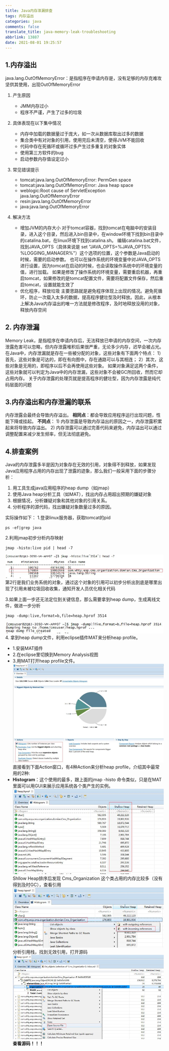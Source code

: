 ```yaml
---
title: Java内存泄漏排查
tags: 内存溢出
categories: java
comments: false
translate_title: java-memory-leak-troubleshooting
abbrlink: 13887
date: 2021-08-01 19:25:57
---
```

## 1.内存溢出
java.lang.OutOfMemoryError：是指程序在申请内存是，没有足够的内存克难攻坚供其使用，出现OutOfMemoryError

1. 产生原因
    - JMM内存过小
    - 程序不严谨，产生了过多的垃圾
    
2. 具体表现在以下集中情况
    - 内存中加载的数据量过于庞大，如一次从数据库取出过多的数据
    - 集合类中有对对象的引用，使用完后未清空，使得JVM不能回收
    - 代码中存在死循环或循环过多产生过多重复的对象实体
    - 使用第三方软件的bug
    - 启动参数内存值设定过小
    
3. 常见错误提示
    - tomcat:java.lang.OutOfMemoryError: PermGen space 
    - tomcat:java.lang.OutOfMemoryError: Java heap space
    - weblogic:Root cause of ServletException java.lang.OutOfMemoryError
    - resin:java.lang.OutOfMemoryError
    - java:java.lang.OutOfMemoryError
    
4. 解决方法
    - 增加JVM的内存大小
      对于tomcat容器，找到tomcat在电脑中的安装目录，进入这个目录，然后进入bin目录中，在window环境下找到bin目录中的catalina.bat，在linux环境下找到catalina.sh。
      编辑catalina.bat文件，找到JAVA_OPTS（具体来说是 set "JAVA_OPTS=%JAVA_OPTS% %LOGGING_MANAGER%"）这个选项的位置，这个参数是Java启动的时候，需要的启动参数。
      也可以在操作系统的环境变量中对JAVA_OPTS进行设置，因为tomcat在启动的时候，也会读取操作系统中的环境变量的值，进行加载。
      如果是修改了操作系统的环境变量，需要重启机器，再重启tomcat，如果修改的是tomcat配置文件，需要将配置文件保存，然后重启tomcat，设置就能生效了
    - 优化程序，释放垃圾
      主要思路就是避免程序体现上出现的情况。避免死循环，防止一次载入太多的数据，提高程序健壮型及时释放。因此，从根本上解决Java内存溢出的唯一方法就是修改程序，及时地释放没用的对象，释放内存空间  

## 2. 内存泄漏
Memory Leak，是指程序在申请内存后，无法释放已申请的内存空间，一次内存泄露危害可以忽略，但内存泄露堆积后果很严重，无论多少内存，迟早会被占光。
在Java中，内存泄漏就是存在一些被分配的对象，这些对象有下面两个特点：
1）首先，这些对象是可达的，即在有向图中，存在通路可以与其相连；
2）其次，这些对象是无用的，即程序以后不会再使用这些对象。
如果对象满足这两个条件，这些对象就可以判定为Java中的内存泄漏，这些对象不会被GC所回收，然而它却占用内存。
关于内存泄露的处理页就是提高程序的健壮型，因为内存泄露是纯代码层面的问题

## 3.内存溢出和内存泄漏的联系
内存泄露会最终会导致内存溢出。
**相同点**：都会导致应用程序运行出现问题，性能下降或挂起。
**不同点**：
    1) 内存泄露是导致内存溢出的原因之一，内存泄露积累起来将导致内存溢出。
    2) 内存泄露可以通过完善代码来避免，内存溢出可以通过调整配置来减少发生频率，但无法彻底避免。

## 4.排查案例
Java的内存泄露多半是因为对象存在无效的引用，对象得不到释放，如果发现Java应用程序占用的内存出现了泄露的迹象，那么我们一般采用下面的步骤分析：
1. 用工具生成java应用程序的heap dump（如jmap）
2. 使用Java heap分析工具（如MAT），找出内存占用超出预期的嫌疑对象
3. 根据情况，分析嫌疑对象和其他对象的引用关系。
4. 分析程序的源代码，找出嫌疑对象数量过多的原因。

实际操作如下：
1.登录linux服务器，获取tomcat的pid
```shell
ps -ef|grep java
```
2.利用jmap初步分析内存映射
```shell
jmap -histo:live pid | head -7
```
![jmap](./outOfMemoryError/01.png)
第2行是我们业务系统的对象，通过这个对象的引用可以初步分析出到底是哪里出现了引用未被垃圾回收收集，通知开发人员优化相关代码

3.如果上面一步还无法定位到关键信息，那么需要拿到heap dump，生成离线文件，做进一步分析
```shell
jmap -dump:live,format=b,file=heap.hprof 3514 
```
![jmap](./outOfMemoryError/02.png)
4. 拿到heap dump文件，利用eclipse插件MAT来分析heap profile。 
   - 1.安装MAT插件 
   - 2.在eclipse里切换到Memory Analysis视图
   - 3.用MAT打开heap profile文件。
![jmap](./outOfMemoryError/03.png)
直接看到下面Action窗口，有4种Action来分析heap profile，介绍其中最常用的2种:
- **Histogram**：这个使用的最多，跟上面的jmap -histo 命令类似，只是在MAT里面可以用GUI来展示应用系统各个类产生的实例。
  ![jmap](./outOfMemoryError/04.png)
  Shllow Heap排序后发现 Cms_Organization 这个类占用的内存比较多（没有得到及时GC），查看引用
  ![jmap](./outOfMemoryError/05.png)
  分析引用栈，找到无效引用，打开源码
  ![jmap](./outOfMemoryError/06.png)
  **查看源码！！！**